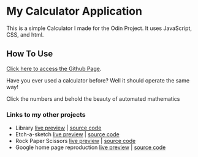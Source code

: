 # My Calculator Application
 
This is a simple Calculator I made for the Odin Project. It uses JavaScript, CSS, and html. 

## How To Use
  
[Click here to access the Github Page](https://dan14mem.github.io/calculator/).
  
Have you ever used a calculator before? Well it should operate the same way!

Click the numbers and behold the beauty of automated mathematics


### Links to my other projects
 
- Library [live preview](https://dan14mem.github.io/library/) | [source code](https://github.com/dan14mem/library)
- Etch-a-sketch [live preview](https://dan14mem.github.io/etch-a-sketch/) | [source code](https://github.com/dan14mem/etch-a-sketch)
- Rock Paper Scissors [live preview](https://dan14mem.github.io/RockPaperScissors/) | [source code](https://github.com/dan14mem/RockPaperScissors)
- Google home page reproduction [live preview](https://dan14mem.github.io/google-homepage/) | [source code](https://github.com/dan14mem/google-homepage)
